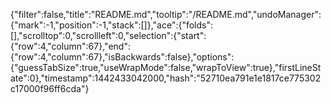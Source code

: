 {"filter":false,"title":"README.md","tooltip":"/README.md","undoManager":{"mark":-1,"position":-1,"stack":[]},"ace":{"folds":[],"scrolltop":0,"scrollleft":0,"selection":{"start":{"row":4,"column":67},"end":{"row":4,"column":67},"isBackwards":false},"options":{"guessTabSize":true,"useWrapMode":false,"wrapToView":true},"firstLineState":0},"timestamp":1442433042000,"hash":"52710ea791e1e1817ce775302c17000f96ff6cda"}